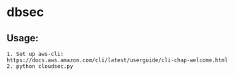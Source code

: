# dbsec
## Usage:
	1. Set up aws-cli: https://docs.aws.amazon.com/cli/latest/userguide/cli-chap-welcome.html
	2. python cloudsec.py
